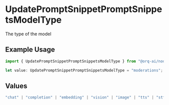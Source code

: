 # UpdatePromptSnippetPromptSnippetsModelType

The type of the model

## Example Usage

```typescript
import { UpdatePromptSnippetPromptSnippetsModelType } from "@orq-ai/node/models/operations";

let value: UpdatePromptSnippetPromptSnippetsModelType = "moderations";
```

## Values

```typescript
"chat" | "completion" | "embedding" | "vision" | "image" | "tts" | "stt" | "rerank" | "moderations"
```